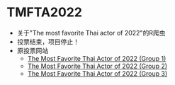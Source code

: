 # TMFTA2022

* 关于"The most favorite Thai actor of 2022"的R爬虫
* 投票结束，项目停止！
* 原投票网站
  * [The Most Favorite Thai Actor of 2022 (Group 1)](https://www.thaiupdate.info/favorite-thai-actor-2022-group-1/)
  * [The Most Favorite Thai Actor of 2022 (Group 2)](https://www.thaiupdate.info/favorite-thai-actor-2022-group-2/)
  * [The Most Favorite Thai Actor of 2022 (Group 3)](https://www.thaiupdate.info/favorite-thai-actor-2022-group-3/)


